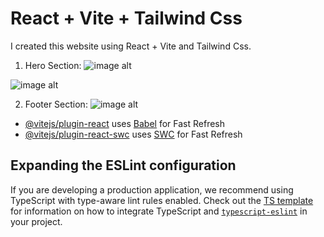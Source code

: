# React + Vite + Tailwind Css

I created this website using React + Vite and Tailwind Css.
01. Hero Section: 
![image alt](https://github.com/Senura-Peiris/redbox/blob/master/Hero1.jpeg)

![image alt](https://github.com/Senura-Peiris/redbox/blob/master/Hero2.jpeg)

02. Footer Section:
![image alt](https://github.com/Senura-Peiris/redbox/blob/master/Footer.jpeg)


- [@vitejs/plugin-react](https://github.com/vitejs/vite-plugin-react/blob/main/packages/plugin-react) uses [Babel](https://babeljs.io/) for Fast Refresh
- [@vitejs/plugin-react-swc](https://github.com/vitejs/vite-plugin-react/blob/main/packages/plugin-react-swc) uses [SWC](https://swc.rs/) for Fast Refresh

## Expanding the ESLint configuration

If you are developing a production application, we recommend using TypeScript with type-aware lint rules enabled. Check out the [TS template](https://github.com/vitejs/vite/tree/main/packages/create-vite/template-react-ts) for information on how to integrate TypeScript and [`typescript-eslint`](https://typescript-eslint.io) in your project.
